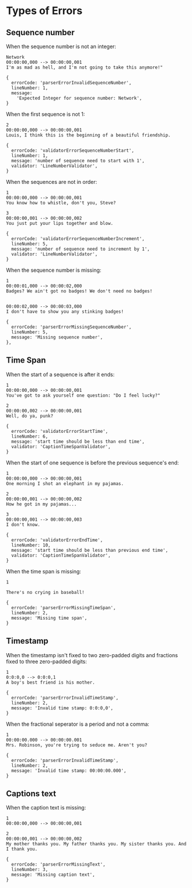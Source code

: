 # Types of Errors

## Sequence number

When the sequence number is not an integer:

```srt
Network
00:00:00,000 --> 00:00:00,001
I'm as mad as hell, and I'm not going to take this anymore!"
```

```srt
{
  errorCode: 'parserErrorInvalidSequenceNumber',
  lineNumber: 1,
  message:
    'Expected Integer for sequence number: Network',
}
```

When the first sequence is not 1:

```srt
2
00:00:00,000 --> 00:00:00,001
Louis, I think this is the beginning of a beautiful friendship.
```

```srt
{
  errorCode: 'validatorErrorSequenceNumberStart',
  lineNumber: 1,
  message: 'number of sequence need to start with 1',
  validator: 'LineNumberValidator',
}
```

When the sequences are not in order:

```srt
1
00:00:00,000 --> 00:00:00,001
You know how to whistle, don't you, Steve?

3
00:00:00,001 --> 00:00:00,002
You just put your lips together and blow.
```

```srt
{
  errorCode: 'validatorErrorSequenceNumberIncrement',
  lineNumber: 5,
  message: 'number of sequence need to increment by 1',
  validator: 'LineNumberValidator',
}
```

When the sequence number is missing:

```srt
1
00:00:01,000 --> 00:00:02,000
Badges? We ain't got no badges! We don't need no badges!


00:00:02,000 --> 00:00:03,000
I don't have to show you any stinking badges!
```

```srt
{
  errorCode: 'parserErrorMissingSequenceNumber',
  lineNumber: 5,
  message: 'Missing sequence number',
},
```

## Time Span

When the start of a sequence is after it ends:

```srt
1
00:00:00,000 --> 00:00:00,001
You've got to ask yourself one question: "Do I feel lucky?"

2
00:00:00,002 --> 00:00:00,001
Well, do ya, punk?
```

```srt
{
  errorCode: 'validatorErrorStartTime',
  lineNumber: 6,
  message: 'start time should be less than end time',
  validator: 'CaptionTimeSpanValidator',
}
```

When the start of one sequence is before the previous sequence's end:

```srt
1
00:00:00,000 --> 00:00:00,001
One morning I shot an elephant in my pajamas.

2
00:00:00,001 --> 00:00:00,002
How he got in my pajamas...

3
00:00:00,001 --> 00:00:00,003
I don't know.
```

```srt
{
  errorCode: 'validatorErrorEndTime',
  lineNumber: 10,
  message: 'start time should be less than previous end time',
  validator: 'CaptionTimeSpanValidator',
}
```

When the time span is missing:

```srt
1

There's no crying in baseball!
```

```srt
{
  errorCode: 'parserErrorMissingTimeSpan',
  lineNumber: 2,
  message: 'Missing time span',
}
```

## Timestamp

When the timestamp isn't fixed to two zero-padded digits and fractions fixed to three zero-padded digits:

```srt
1
0:0:0,0 --> 0:0:0,1
A boy's best friend is his mother.
```

```srt
{
  errorCode: 'parserErrorInvalidTimeStamp',
  lineNumber: 2,
  message: 'Invalid time stamp: 0:0:0,0',
}
```

When the fractional seperator is a period and not a comma:

```srt
1
00:00:00.000 --> 00:00:00.001
Mrs. Robinson, you're trying to seduce me. Aren't you?
```

```srt
{
  errorCode: 'parserErrorInvalidTimeStamp',
  lineNumber: 2,
  message: 'Invalid time stamp: 00:00:00.000',
}
```

## Captions text

When the caption text is missing:

```srt
1
00:00:00,000 --> 00:00:00,001

2
00:00:00,001 --> 00:00:00,002
My mother thanks you. My father thanks you. My sister thanks you. And I thank you.
```

```srt
{
  errorCode: 'parserErrorMissingText',
  lineNumber: 3,
  message: 'Missing caption text',
}
```
